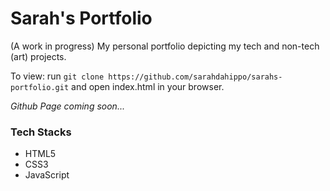 # Sarah's Portfolio
(A work in progress)
My personal portfolio depicting my tech and non-tech (art) projects.

To view: run
```git clone https://github.com/sarahdahippo/sarahs-portfolio.git```
and open index.html in your browser.

*Github Page coming soon...*

### Tech Stacks
- HTML5
- CSS3
- JavaScript
